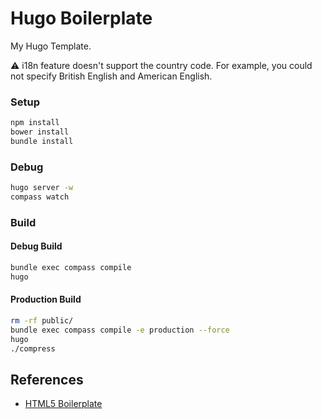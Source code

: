 # Hugo Boilerplate
My Hugo Template.

⚠️ i18n feature doesn't support the country code.
For example, you could not specify British English and American English.

### Setup
``` sh
npm install
bower install
bundle install
```

### Debug
``` sh
hugo server -w
compass watch
```

### Build

#### Debug Build
``` sh
bundle exec compass compile
hugo
```

#### Production Build
``` sh
rm -rf public/
bundle exec compass compile -e production --force
hugo
./compress
```


## References
* [HTML5 Boilerplate](https://html5boilerplate.com/)